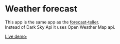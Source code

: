 # Weather forecast

This app is the same app as the [forecast-teller](https://github.com/HDKHALILI/forecast-teller).  
Instead of Dark Sky Api it uses Open Weather Map api.

[Live demo](https://forecast-teller.web.app/);
